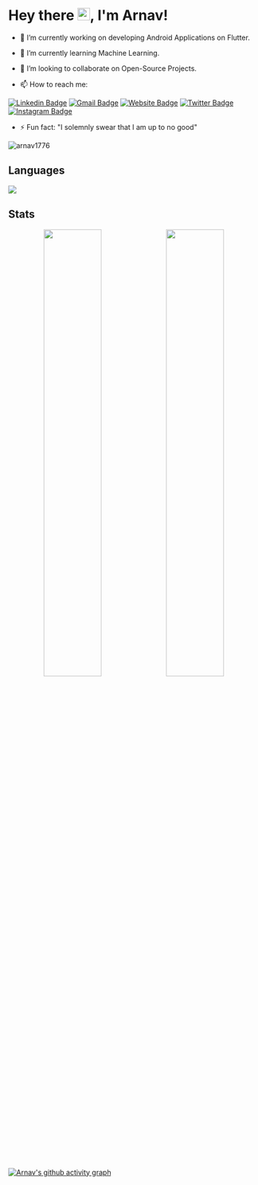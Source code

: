 # Hey there <img src="https://media.giphy.com/media/hvRJCLFzcasrR4ia7z/giphy.gif" width="25px">, I'm Arnav!


- 🔭 I’m currently working on developing Android Applications on Flutter.

- 🌱 I’m currently learning Machine Learning.

- 🖖  I’m looking to collaborate on Open-Source Projects.

- 📫 How to reach me: 

[![Linkedin Badge](https://img.shields.io/badge/-ArnavSharma-blue?style=flat-square&logo=Linkedin&logoColor=white&link=https://www.linkedin.com/in/arnav-sharma-9a4781193)](https://www.linkedin.com/in/arnav-sharma-9a4781193)
[![Gmail Badge](https://img.shields.io/badge/-arnav1776@gmail.com-c14438?style=flat-square&logo=Gmail&logoColor=white&link=mailto:arnav1776@gmail.com)](mailto:arnav1776@gmail.com)
[![Website Badge](https://img.shields.io/badge/-Portfolio-black?style=flat-square&logo=Wordpress&logoColor=white&link=https://arnav1776.github.io/portfolio_website/)](https://arnav1776.github.io/portfolio_website/)
[![Twitter Badge](https://img.shields.io/badge/-arnav1776-blue?style=flat-square&logo=twitter&logoColor=white&link=https://twitter.com/arnav1776)](https://twitter.com/arnav1776)
[![Instagram Badge](https://img.shields.io/badge/-arnav1776-purple?style=flat-square&logo=instagram&logoColor=white&link=https://instagram.com/arnav1776/)](https://instagram.com/arnav1776)

- ⚡ Fun fact: "I solemnly swear that I am up to no good"

<p align="left"> <img src="https://komarev.com/ghpvc/?username=arnav1776&label=Profile%20views&color=0e75b6&style=flat" alt="arnav1776" /> </p>

## Languages

<img src="https://github-readme-stats.vercel.app/api/top-langs/?username=arnav1776&theme=tokyonight&langs_count=10&layout=compact">

## Stats

<p align="center">

<img width="48%" src="https://github-readme-stats.vercel.app/api?username=arnav1776&theme=tokyonight&show_icons=true">

<img width="48%" src="http://github-readme-streak-stats.herokuapp.com?user=arnav1776&theme=tokyonight">

</p>
  
[![Arnav's github activity graph](https://activity-graph.herokuapp.com/graph?username=arnav1776&theme=xcode)](https://git.io/arnav1776)

